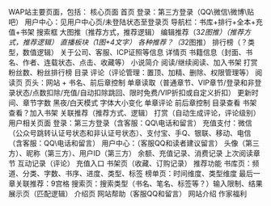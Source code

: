 WAP站主要页面，包括：
核心页面
首页
登录：第三方登录（QQ\微信\微博\贴吧）
用户中心：见用户中心页/未登陆状态至登录页
导航栏：书库+排行+全本+充值+书架
搜索框
大图推（推荐方式，推荐逻辑）
编辑推荐（3*2图推）（推荐方式，推荐逻辑）
直播板块（1图+4文字）
各种推荐？（3*2图推）
排行榜（？类型，数值逻辑）
关于公司、客服、ICP证照等信息
详情页
书籍信息（封面、书名、作者、连载状态、点击、收藏等）
小说简介
阅读/继续阅读、加入书架
打赏
粉丝数、粉丝排行榜
目录
评论（评论管理：置顶、加精、删除、权限管理等）
阅读页
页头：网站 + 书名、前后章控制
单章读取（普通章节、VIP章节/登录和非登录状态/点数扣除/充值/自动扣除跳回、限时免费/VIP折扣或自定义折扣）
更新时间、章节字数
黑夜/白天模式
字体大小变化
单章评论
前后章控制
目录查看
书架查看？加入书架
关联推荐（推荐方式、逻辑）
打赏（自动生成评论，评论级别）
用户相关页面
登录：第三方登录（含客服：QQ\电话和留言）
充值支付：微信（公众号跳转认证号状态和非认证号状态）、支付宝、手Q、银联、移动、电信（含客服：QQ\电话和留言）
用户中心：（客服QQ和读者建议留言）
头像（第三方）、昵称（第三方）、用户ID（第三方）
余额、充值记录、消费记录
上次阅读章节
互动记录（评论）
充值入口
书架页（收藏、订购记录）
推荐功能
书库页：频道、分类、字数、书序、进度、类型、标签
榜单页：时间维度、类型维度
最后一章关联推荐：9宫格
搜索页：搜索类型（书名、笔名、标签等？）输入限制、结果展示页（匹配逻辑）
介绍页
网站帮助（客服QQ和留言）
网站介绍
作家福利
